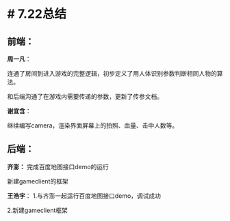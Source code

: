 ﻿# # 7.22总结

## 前端：
**周一凡**：

连通了房间到进入游戏的完整逻辑，初步定义了用人体识别参数判断相同人物的算法。

和后端沟通了在游戏内需要传递的参数，更新了传参文档。

**谢宜含**：

继续编写camera，渲染界面屏幕上的拍照、血量、击中人数等。

## 后端：
**齐澎：**
完成百度地图接口demo的运行

新建gameclient的框架

**王浩宇**：
1.与齐澎一起运行百度地图接口demo，调试成功

2.新建gameclient框架
